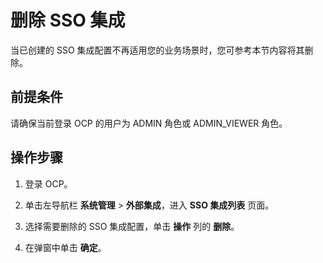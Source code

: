 # 删除 SSO 集成

当已创建的 SSO 集成配置不再适用您的业务场景时，您可参考本节内容将其删除。

## 前提条件

请确保当前登录 OCP 的用户为 ADMIN 角色或 ADMIN_VIEWER 角色。

## 操作步骤

1. 登录 OCP。

2. 单击左导航栏 **系统管理** > **外部集成**，进入 **SSO 集成列表** 页面。

3. 选择需要删除的 SSO 集成配置，单击 **操作** 列的 **删除**。

4. 在弹窗中单击 **确定**。
